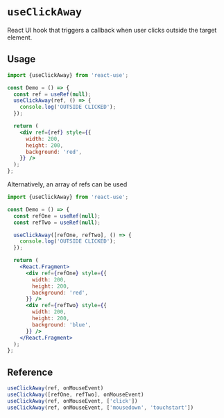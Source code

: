 # `useClickAway`

React UI hook that triggers a callback when user
clicks outside the target element.


## Usage

```jsx
import {useClickAway} from 'react-use';

const Demo = () => {
  const ref = useRef(null);
  useClickAway(ref, () => {
    console.log('OUTSIDE CLICKED');
  });

  return (
    <div ref={ref} style={{
      width: 200,
      height: 200,
      background: 'red',
    }} />
  );
};
```

Alternatively, an array of refs can be used
```jsx
import {useClickAway} from 'react-use';

const Demo = () => {
  const refOne = useRef(null);
  const refTwo = useRef(null);

  useClickAway([refOne, refTwo], () => {
    console.log('OUTSIDE CLICKED');
  });

  return (
    <React.Fragment>
      <div ref={refOne} style={{
        width: 200,
        height: 200,
        background: 'red',
      }} />
      <div ref={refTwo} style={{
        width: 200,
        height: 200,
        background: 'blue',
      }} />
    </React.Fragment>
  );
};
```

## Reference

```js
useClickAway(ref, onMouseEvent)
useClickAway([refOne, refTwo], onMouseEvent)
useClickAway(ref, onMouseEvent, ['click'])
useClickAway(ref, onMouseEvent, ['mousedown', 'touchstart'])
```
